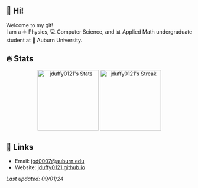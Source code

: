## 👋 Hi! 
Welcome to my git!  
I am a ⚛ Physics, 💻 Computer Science, and 📊 Applied Math undergraduate student at 🐯 Auburn University.

## 🔥 Stats
<div class="badges-githubstats">
  <p align="center">
    <img src="https://github-readme-stats.vercel.app/api?username=jduffy0121&theme=tokyonight&show_icons=true&hide_border=true&count_private=true" alt="jduffy0121's Stats" height="165">
    <img src="https://github-readme-stats.vercel.app/api/top-langs/?username=jduffy0121&theme=tokyonight&hide_border=true" alt="jduffy0121's Streak" height="165">
  </p>
</div>
  
## 🔗 Links 
- Email: jod0007@auburn.edu
- Website: [jduffy0121.github.io](https://jduffy0121.github.io/)
  
*Last updated: 09/01/24*
